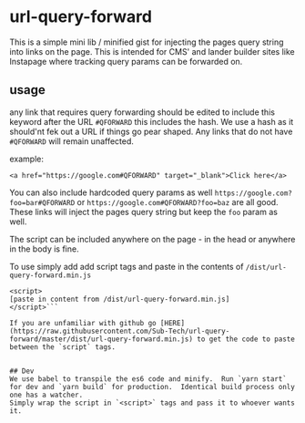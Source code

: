 # url-query-forward
This is a simple mini lib / minified gist for injecting the pages query string into links on the page.  This is intended for CMS' and lander builder sites like Instapage where tracking query params can be forwarded on.

## usage
any link that requires query forwarding should be edited to include this keyword after the URL
`#QFORWARD` this includes the hash.  We use a hash as it should'nt fek out a URL if things go pear shaped.
Any links that do not have `#QFORWARD` will remain unaffected.

example:

`<a href="https://google.com#QFORWARD" target="_blank">Click here</a>`

You can also include hardcoded query params as well
`https://google.com?foo=bar#QFORWARD` or `https://google.com#QFORWARD?foo=baz` are all good.  These links will inject the pages query string but keep the `foo` param as well.

The script can be included anywhere on the page - in the head or anywhere in the body is fine.

To use simply add add script tags and paste in the contents of `/dist/url-query-forward.min.js`
```
<script>
[paste in content from /dist/url-query-forward.min.js]
</script>```

If you are unfamiliar with github go [HERE](https://raw.githubusercontent.com/Sub-Tech/url-query-forward/master/dist/url-query-forward.min.js) to get the code to paste between the `script` tags.


## Dev
We use babel to transpile the es6 code and minify.  Run `yarn start` for dev and `yarn build` for production.  Identical build process only one has a watcher.
Simply wrap the script in `<script>` tags and pass it to whoever wants it.
